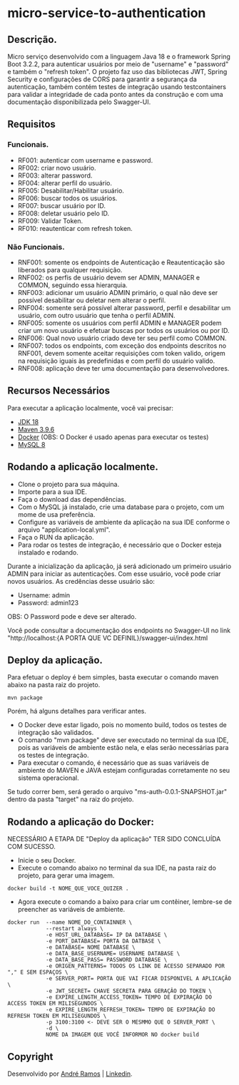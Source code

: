 # micro-service-to-authentication

## Descrição.

Micro serviço desenvolvido com a linguagem Java 18 e o framework Spring Boot 3.2.2, para autenticar usuários por meio de "username" e "password" e também o "refresh token".
O projeto faz uso das bibliotecas JWT, Spring Security e configurações de CORS para garantir a segurança da autenticação, também contém testes de integração usando testcontainers para validar a integridade de cada ponto antes da construção e com uma documentação disponibilizada pelo Swagger-UI.

## Requisitos

### Funcionais.
- RF001: autenticar com username e password.
- RF002: criar novo usuário.
- RF003: alterar password.
- RF004: alterar perfil do usuário.
- RF005: Desabilitar/Habilitar usuário.
- RF006: buscar todos os usuários.
- RF007: buscar usuário por ID.
- RF008: deletar usuário pelo ID.
- RF009: Validar Token.
- RF010: reautenticar com refresh token.

### Não Funcionais.
- RNF001: somente os endpoints de Autenticação e Reautenticação são liberados para qualquer requisição.
- RNF002: os perfis de usuário devem ser ADMIN, MANAGER e COMMON, seguindo essa hierarquia.
- RNF003: adicionar um usuário ADMIN primário, o qual não deve ser possível desabilitar ou deletar nem alterar o perfil.
- RNF004: somente será possível alterar password, perfil e desabilitar um usuário, com outro usuário que tenha o perfil ADMIN.
- RNF005: somente os usuários com perfil ADMIN e MANAGER podem criar um novo usuário e efetuar buscas por todos os usuários ou por ID.
- RNF006: Qual novo usuário criado deve ter seu perfil como COMMON.
- RNF007: todos os endpoints, com exceção dos endpoints descritos no RNF001, devem somente aceitar requisições com token valido, origem na requisição iguais às predefinidas e com perfil do usuário valido.
- RNF008: aplicação deve ter uma documentação para desenvolvedores.

## Recursos Necessários

Para executar a aplicação localmente, você vai precisar:

- [JDK 18](https://www.oracle.com/java/technologies/javase/jdk18-archive-downloads.html)
- [Maven 3.9.6](https://maven.apache.org)
- [Docker](https://www.docker.com/) (OBS: O Docker é usado apenas para executar os testes)
- [MySQL 8](https://dev.mysql.com/downloads/mysql/)

## Rodando a aplicação localmente.

- Clone o projeto para sua máquina.
- Importe para a sua IDE.
- Faça o download das dependências.
- Com o MySQL já instalado, crie uma database para o projeto, com um mome de usa preferência.
- Configure as variáveis de ambiente da aplicação na sua IDE conforme o arquivo "application-local.yml".
- Faça o RUN da aplicação.
- Para rodar os testes de integração, é necessário que o Docker esteja instalado e rodando.

Durante a inicialização da aplicação, já será adicionado um primeiro usuário ADMIN para iniciar as autenticações. Com esse usuário, você pode criar novos usuários.
As credências desse usuário são:
  - Username: admin
  - Password: admin123
    
OBS: O Password pode e deve ser alterado.

Você pode consultar a documentação dos endpoints no Swagger-UI no link "http://localhost:{A PORTA QUE VC DEFINIL}/swagger-ui/index.html

## Deploy da aplicação.

Para efetuar o deploy é bem simples, basta executar o comando maven abaixo na pasta raiz do projeto.
```shell
mvn package
```
Porém, há alguns detalhes para verificar antes.
- O Docker deve estar ligado, pois no momento build, todos os testes de integração são validados.
- O comando "mvn package" deve ser executado no terminal da sua IDE, pois as variáveis de ambiente estão nela, e elas serão necessárias para os testes de integração. 
- Para executar o comando, é necessário que as suas variáveis de ambiente do MAVEN e JAVA estejam configuradas corretamente no seu sistema operacional.

Se tudo correr bem, será gerado o arquivo "ms-auth-0.0.1-SNAPSHOT.jar" dentro da pasta "target" na raiz do projeto.

## Rodando a aplicação do Docker:

NECESSÁRIO A ETAPA DE "Deploy da aplicação" TER SIDO CONCLUÍDA COM SUCESSO.

- Inicie o seu Docker.
- Execute o comando abaixo no terminal da sua IDE, na pasta raiz do projeto, para gerar uma imagem.
```docker
docker build -t NOME_QUE_VOCE_QUIZER .
```
- Agora execute o comando a baixo para criar um contêiner, lembre-se de preencher as variáveis de ambiente.
```docker
docker run  --name NOME_DO_CONTAINNER \
            --restart always \
            -e HOST_URL_DATABASE= IP DA DATABASE \
            -e PORT_DATABASE= PORTA DA DATBASE \
            -e DATABASE= NOME DATABASE \
            -e DATA_BASE_USERNAME= USERNAME DATABASE \
            -e DATA_BASE_PASS= PASSWORD DATABASE \
            -e ORIGEN_PATTERNS= TODOS OS LINK DE ACESSO SEPARADO POR "," E SEM ESPAÇOS \
            -e SERVER_PORT= PORTA QUE VAI FICAR DISPONIVEL A APLICAÇÃO \
            -e JWT_SECRET= CHAVE SECRETA PARA GERAÇÂO DO TOKEN \
            -e EXPIRE_LENGTH_ACCESS_TOKEN= TEMPO DE EXPIRAÇÃO DO ACCESS TOKEN EM MILISEGUNDOS \
            -e EXPIRE_LENGTH_REFRESH_TOKEN= TEMPO DE EXPIRAÇÃO DO REFRESH TOKEN EM MILISEGUNDOS \
            -p 3100:3100 <- DEVE SER O MESMMO QUE O SERVER_PORT \
            -d \
            NOME DA IMAGEM QUE VOCÊ INFORMOR NO docker build
```

## Copyright

Desenvolvido por [André Ramos](https://andrefsramos.tech/) | [Linkedin](https://www.linkedin.com/in/andrefsramos-tech/).
 
